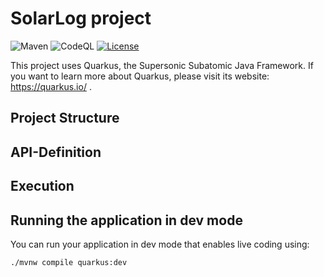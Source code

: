 # SolarLog project
![Maven](https://github.com/ManuelBu96/SolarLogAPI/workflows/Java%20CI%20with%20Maven/badge.svg)
![CodeQL](https://github.com/ManuelBu96/SolarLogAPI/workflows/CodeQL/badge.svg)
[![License](https://img.shields.io/badge/License-Apache%202.0-blue.svg)](https://github.com/ManuelBu96/SolarLogAPI/blob/master/LICENSE)

This project uses Quarkus, the Supersonic Subatomic Java Framework.
If you want to learn more about Quarkus, please visit its website: https://quarkus.io/ .

## Project Structure

## API-Definition

## Execution

## Running the application in dev mode

You can run your application in dev mode that enables live coding using:
```shell script
./mvnw compile quarkus:dev
```
